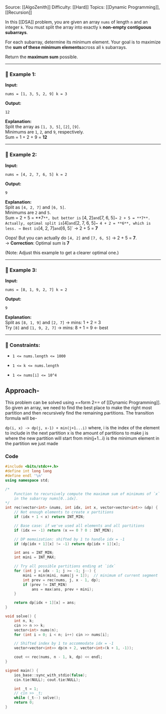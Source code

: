 Source: [[AlgoZenith]]
Difficulty: [[Hard]]
Topics: [[Dynamic Programming]], [[Recursion]]

In this [[DSA]] problem, you are given an array `nums` of length `n` and an integer `k`. You must split the array into exactly `k` **non-empty contiguous subarrays**.

For each subarray, determine its minimum element. Your goal is to maximize the **sum of these minimum elements**across all `k` subarrays.

Return the **maximum sum** possible.

---

### 🔶 Example 1:

**Input:**

`nums = [1, 3, 5, 2, 9] k = 3`

**Output:**

`12`

**Explanation:**  
Split the array as `[1, 3, 5]`, `[2]`, `[9]`.  
Minimums are `1`, `2`, and `9`, respectively.  
Sum = 1 + 2 + 9 = **12**

---

### 🔶 Example 2:

**Input:**


`nums = [4, 2, 7, 6, 5] k = 2`

**Output:**


`9`

**Explanation:**  
Split as `[4, 2, 7]` and `[6, 5]`.  
Minimums are `2` and `5`.  
Sum = 2 + 5 = **7`**, but better is` [4, 2]`and`[7, 6, 5]`→ 2 + 5 = **7**. Actually, optimal split is`[4]`and`[2, 7, 6, 5]`→ 4 + 2 = **6**, which is less. → Best is`[4, 2, 7]`and`[6, 5]` → 2 + 5 = **7**

Oops! But you can actually do `[4, 2]` and `[7, 6, 5]` → 2 + 5 = **7**.  
→ **Correction**: Optimal sum is **7**

(Note: Adjust this example to get a clearer optimal one.)

---

### 🔶 Example 3:

**Input:**


`nums = [8, 1, 9, 2, 7] k = 2`

**Output:**


`9`

**Explanation:**  
Split as `[8, 1, 9]` and `[2, 7]` → mins: 1 + 2 = 3  
Try `[8]` and `[1, 9, 2, 7]` → mins: 8 + 1 = 9 ← best

---

### 🔸 Constraints:

- `1 <= nums.length <= 1000`
    
- `1 <= k <= nums.length`
    
- `1 <= nums[i] <= 10^4`

## Approach-
This problem can be solved using ==form 2== of [[Dynamic Programming]].
So given an array, we need to find the best place to make the right most partition and then recursively find the remaining partitions. 
The transition formula will be-

`dp(i, x) -> dp(j, x-1) + min(j+1...i)`
where,
i is the index of the element to include in the next partition 
x is the amount of partitions to make 
j is where the new partition will start from 
min(j+1...i) is the minimum element in the partition we just made 

### Code 
``` cpp
#include <bits/stdc++.h>
#define int long long
#define endl '\n'
using namespace std;

/*
    Function to recursively compute the maximum sum of minimums of `x` segments
    in the subarray nums[0..idx].
*/
int rec(vector<int> &nums, int idx, int x, vector<vector<int>> &dp) {
    // Not enough elements to create x partitions
    if (idx + 1 < x) return INT_MIN;

    // Base case: if we've used all elements and all partitions
    if (idx == -1) return (x == 0 ? 0 : INT_MIN);

    // DP memoization: shifted by 1 to handle idx = -1
    if (dp[idx + 1][x] != -1) return dp[idx + 1][x];

    int ans = INT_MIN;
    int mini = INT_MAX;

    // Try all possible partitions ending at `idx`
    for (int j = idx - 1; j >= -1; j--) {
        mini = min(mini, nums[j + 1]);  // minimum of current segment
        int prev = rec(nums, j, x - 1, dp);
        if (prev != INT_MIN)
            ans = max(ans, prev + mini);
    }

    return dp[idx + 1][x] = ans;
}

void solve() {
    int n, k;
    cin >> n >> k;
    vector<int> nums(n);
    for (int i = 0; i < n; i++) cin >> nums[i];

    // Shifted index by 1 to accommodate idx = -1
    vector<vector<int>> dp(n + 2, vector<int>(k + 1, -1));

    cout << rec(nums, n - 1, k, dp) << endl;
}

signed main() {
    ios_base::sync_with_stdio(false);
    cin.tie(NULL); cout.tie(NULL);

    int _t = 1;
    // cin >> _t;
    while (_t--) solve();
    return 0;
}

```